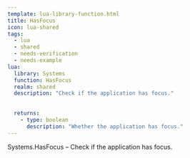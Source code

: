 ```yaml
---
template: lua-library-function.html
title: HasFocus
icon: lua-shared
tags:
  - lua
  - shared
  - needs-verification
  - needs-example
lua:
  library: Systems
  function: HasFocus
  realm: shared
  description: "Check if the application has focus."
  
  
  returns:
    - type: boolean
      description: "Whether the application has focus."
---
```


<div class="lua__search__keywords">
Systems.HasFocus &#x2013; Check if the application has focus.
</div>

